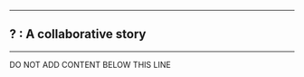 -------------------------------------------
? : A collaborative story
-------------------------------------------



------------------------------------------
DO NOT ADD CONTENT BELOW THIS LINE

